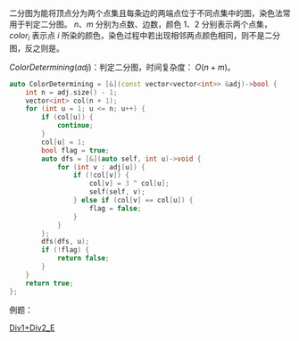 二分图为能将顶点分为两个点集且每条边的两端点位于不同点集中的图，染色法常用于判定二分图。 $n、m$ 分别为点数、边数，颜色 $1、2$ 分别表示两个点集， $color_i$ 表示点 $i$ 所染的颜色，染色过程中若出现相邻两点颜色相同，则不是二分图，反之则是。

$ColorDetermining(adj)$：判定二分图，时间复杂度： $O(n + m)$。

```c++
auto ColorDetermining = [&](const vector<vector<int>> &adj)->bool {
    int n = adj.size() - 1;
    vector<int> col(n + 1);
    for (int u = 1; u <= n; u++) {
        if (col[u]) {
            continue;
        }
        col[u] = 1;
        bool flag = true;
        auto dfs = [&](auto self, int u)->void {
            for (int v : adj[u]) {
                if (!col[v]) {
                    col[v] = 3 ^ col[u];
                    self(self, v);
                } else if (col[v] == col[u]) {
                    flag = false;
                }
            }
        };
        dfs(dfs, u);
        if (!flag) {
            return false;
        }
    }
    return true;
};
```

例题：

[Div1+Div2_E](https://codeforces.com/problemset/problem/1991/E)
